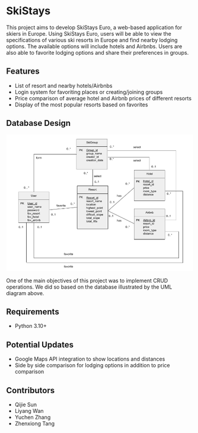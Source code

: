 # SkiStays
This project aims to develop SkiStays Euro, a web-based application for skiers in Europe.
Using SkiStays Euro, users will be able to view the specifications of various ski resorts in 
Europe and find nearby lodging options. The available options will include hotels and Airbnbs. 
Users are also able to favorite lodging options and share their preferences in groups.

## Features
- List of resort and nearby hotels/Airbnbs
- Login system for favoriting places or creating/joining groups
- Price comparison of average hotel and Airbnb prices of different resorts
- Display of the most popular resorts based on favorites

## Database Design
![UML](https://github.com/Qijie-Sun/SkiStays/blob/main/static/images/UML.png)

One of the main objectives of this project was to implement CRUD operations. We did so based on the
database illustrated by the UML diagram above.

## Requirements
- Python 3.10+

## Potential Updates
- Google Maps API integration to show locations and distances
- Side by side comparison for lodging options in addition to price comparison

## Contributors
- Qijie Sun
- Liyang Wan
- Yuchen Zhang
- Zhenxiong Tang

